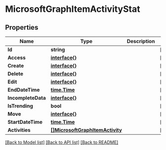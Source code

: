 # MicrosoftGraphItemActivityStat

## Properties

Name | Type | Description | Notes
------------ | ------------- | ------------- | -------------
**Id** | **string** |  | [optional] 
**Access** | [**interface{}**](.md) |  | [optional] 
**Create** | [**interface{}**](.md) |  | [optional] 
**Delete** | [**interface{}**](.md) |  | [optional] 
**Edit** | [**interface{}**](.md) |  | [optional] 
**EndDateTime** | [**time.Time**](time.Time.md) |  | [optional] 
**IncompleteData** | [**interface{}**](.md) |  | [optional] 
**IsTrending** | **bool** |  | [optional] 
**Move** | [**interface{}**](.md) |  | [optional] 
**StartDateTime** | [**time.Time**](time.Time.md) |  | [optional] 
**Activities** | [**[]MicrosoftGraphItemActivity**](microsoft.graph.itemActivity.md) |  | [optional] 

[[Back to Model list]](../README.md#documentation-for-models) [[Back to API list]](../README.md#documentation-for-api-endpoints) [[Back to README]](../README.md)


